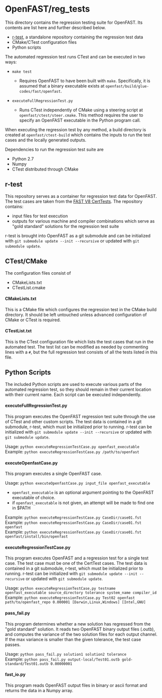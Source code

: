 # OpenFAST/reg_tests

This directory contains the regression testing suite for OpenFAST. Its contents are list here and further described below.
- [r-test](https://github.com/openfast/r-test), a standalone repository containing the regression test data
- CMake/CTest configuration files
- Python scripts

The automated regression test runs CTest and can be executed in two ways:
- `make test`
  - Requires OpenFAST to have been built with `make`. Specifically, it is assumed that a binary executable exists at `openfast/build/glue-codes/fast/openfast`.


- `executeFullRegressionTest.py`
  - Runs CTest independently of CMake using a steering script at `openfast/ctest/steer.cmake`. This method requires the user to specify an OpenFAST executable in the Python program call.

When executing the regression test by any method, a build directory is created at `openfast/ctest-build` which contains the inputs to run the test cases and the locally generated outputs.

Dependencies to run the regression test suite are
- Python 2.7
- Numpy
- CTest distributed through CMake

## r-test
This repository serves as a container for regression test data for OpenFAST. The test cases are taken from the [FAST V8 CertTests](https://github.com/NWTC/FAST/tree/master/CertTest). The repository contains:
- input files for test execution
- outputs for various machine and compiler combinations which serve as "gold standard" solutions for the regression test suite

r-test is brought into OpenFAST as a git submodule and can be initialized with `git submodule update --init --recursive` or updated with `git submodule update`.

## CTest/CMake
The configuration files consist of
- CMakeLists.txt
- CTestList.cmake

#### CMakeLists.txt
This is a CMake file which configures the regression test in the CMake build directory. It should be left untouched unless advanced configuration of CMake or CTest is required.

#### CTestList.txt
This is the CTest configuration file which lists the test cases that run in the automated test. The test list can be modified as needed by commenting lines with a `#`, but the full regression test consists of all the tests listed in this file.

## Python Scripts
The included Python scripts are used to execute various parts of the automated regression test, so they should remain in their current location with their current name. Each script can be executed independently.

#### executeFullRegressionTest.py
This program executes the OpenFAST regression test suite through the use of
CTest and other custom scripts. The test data is contained in a git submodule,
r-test, which must be initialized prior to running. r-test can be initialized
with `git submodule update --init --recursive` or updated with `git submodule update`.

Usage: `python executeRegressionTestCase.py openfast_executable`  
Example: `python executeRegressionTestCase.py /path/to/openfast`

#### executeOpenfastCase.py
This program executes a single OpenFAST case.

Usage: `python executeOpenfastCase.py input_file openfast_executable`  
- `openfast_executable` is an optional argument pointing to the OpenFAST executable of choice.
- if `openfast_executable` is not given, an attempt will be made to find one in $PATH

Example: `python executeRegressionTestCase.py CaseDir/case01.fst`  
Example: `python executeRegressionTestCase.py CaseDir/case01.fst openfast`  
Example: `python executeRegressionTestCase.py CaseDir/case01.fst openfast/install/bin/openfast`  

#### executeRegressionTestCase.py
This program executes OpenFAST and a regression test for a single test case.
The test case must be one of the CertTest cases. The test data is contained in a git submodule,
r-test, which must be initialized prior to running. r-test can be initialized
with `git submodule update --init --recursive` or updated with `git submodule update`.

Usage: `python executeRegressionTestCase.py testname openfast_executable source_directory tolerance system_name compiler_id`  
Example: `python executeRegressionTestCase.py Test02 openfast path/to/openfast_repo 0.000001 [Darwin,Linux,Windows] [Intel,GNU]`

#### pass_fail.py
This program determines whether a new solution has regressed from the "gold standard"
solution. It reads two OpenFAST binary output files (.outb), and computes the variance
of the two solution files for each output channel. If the max variance is smaller than
the given tolerance, the test case passes.

Usage: `python pass_fail.py solution1 solution2 tolerance`  
Example: `python pass_fail.py output-local/Test01.outb gold-standard/Test01.outb 0.00000001`

#### fast_io.py
This program reads OpenFAST output files in binary or ascii format and returns the data in a Numpy array.

